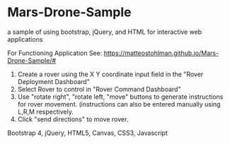 # Mars-Drone-Sample
a sample of using bootstrap, jQuery, and HTML for interactive web applications

For Functioning Application See: https://matteostohlman.github.io/Mars-Drone-Sample/#

1. Create a rover using the X Y coordinate input field in the "Rover Deployment Dashboard"
2. Select Rover to control in "Rover Command Dashboard"
3. Use "rotate right", "rotate left, "move" buttons to generate instructions for rover movement. (instructions can also be entered manually using L,R,M respectively.
4. Click "send directions" to move rover.


Bootstrap 4, jQuery, HTML5, Canvas, CSS3, Javascript
